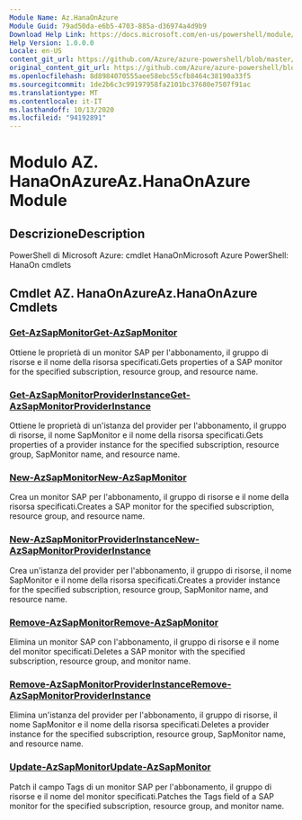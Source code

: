 ```yaml
---
Module Name: Az.HanaOnAzure
Module Guid: 79ad50da-e6b5-4703-885a-d36974a4d9b9
Download Help Link: https://docs.microsoft.com/en-us/powershell/module/az.hanaonazure
Help Version: 1.0.0.0
Locale: en-US
content_git_url: https://github.com/Azure/azure-powershell/blob/master/src/HanaOnAzure/help/Az.HanaOnAzure.md
original_content_git_url: https://github.com/Azure/azure-powershell/blob/master/src/HanaOnAzure/help/Az.HanaOnAzure.md
ms.openlocfilehash: 8d8984070555aee58ebc55cfb8464c38190a33f5
ms.sourcegitcommit: 1de2b6c3c99197958fa2101bc37680e7507f91ac
ms.translationtype: MT
ms.contentlocale: it-IT
ms.lasthandoff: 10/13/2020
ms.locfileid: "94192891"
---
```

# <span data-ttu-id="2b41f-101">Modulo AZ. HanaOnAzure</span><span class="sxs-lookup"><span data-stu-id="2b41f-101">Az.HanaOnAzure Module</span></span>
## <span data-ttu-id="2b41f-102">Descrizione</span><span class="sxs-lookup"><span data-stu-id="2b41f-102">Description</span></span>
<span data-ttu-id="2b41f-103">PowerShell di Microsoft Azure: cmdlet HanaOn</span><span class="sxs-lookup"><span data-stu-id="2b41f-103">Microsoft Azure PowerShell: HanaOn cmdlets</span></span>

## <span data-ttu-id="2b41f-104">Cmdlet AZ. HanaOnAzure</span><span class="sxs-lookup"><span data-stu-id="2b41f-104">Az.HanaOnAzure Cmdlets</span></span>
### [<span data-ttu-id="2b41f-105">Get-AzSapMonitor</span><span class="sxs-lookup"><span data-stu-id="2b41f-105">Get-AzSapMonitor</span></span>](Get-AzSapMonitor.md)
<span data-ttu-id="2b41f-106">Ottiene le proprietà di un monitor SAP per l'abbonamento, il gruppo di risorse e il nome della risorsa specificati.</span><span class="sxs-lookup"><span data-stu-id="2b41f-106">Gets properties of a SAP monitor for the specified subscription, resource group, and resource name.</span></span>

### [<span data-ttu-id="2b41f-107">Get-AzSapMonitorProviderInstance</span><span class="sxs-lookup"><span data-stu-id="2b41f-107">Get-AzSapMonitorProviderInstance</span></span>](Get-AzSapMonitorProviderInstance.md)
<span data-ttu-id="2b41f-108">Ottiene le proprietà di un'istanza del provider per l'abbonamento, il gruppo di risorse, il nome SapMonitor e il nome della risorsa specificati.</span><span class="sxs-lookup"><span data-stu-id="2b41f-108">Gets properties of a provider instance for the specified subscription, resource group, SapMonitor name, and resource name.</span></span>

### [<span data-ttu-id="2b41f-109">New-AzSapMonitor</span><span class="sxs-lookup"><span data-stu-id="2b41f-109">New-AzSapMonitor</span></span>](New-AzSapMonitor.md)
<span data-ttu-id="2b41f-110">Crea un monitor SAP per l'abbonamento, il gruppo di risorse e il nome della risorsa specificati.</span><span class="sxs-lookup"><span data-stu-id="2b41f-110">Creates a SAP monitor for the specified subscription, resource group, and resource name.</span></span>

### [<span data-ttu-id="2b41f-111">New-AzSapMonitorProviderInstance</span><span class="sxs-lookup"><span data-stu-id="2b41f-111">New-AzSapMonitorProviderInstance</span></span>](New-AzSapMonitorProviderInstance.md)
<span data-ttu-id="2b41f-112">Crea un'istanza del provider per l'abbonamento, il gruppo di risorse, il nome SapMonitor e il nome della risorsa specificati.</span><span class="sxs-lookup"><span data-stu-id="2b41f-112">Creates a provider instance for the specified subscription, resource group, SapMonitor name, and resource name.</span></span>

### [<span data-ttu-id="2b41f-113">Remove-AzSapMonitor</span><span class="sxs-lookup"><span data-stu-id="2b41f-113">Remove-AzSapMonitor</span></span>](Remove-AzSapMonitor.md)
<span data-ttu-id="2b41f-114">Elimina un monitor SAP con l'abbonamento, il gruppo di risorse e il nome del monitor specificati.</span><span class="sxs-lookup"><span data-stu-id="2b41f-114">Deletes a SAP monitor with the specified subscription, resource group, and monitor name.</span></span>

### [<span data-ttu-id="2b41f-115">Remove-AzSapMonitorProviderInstance</span><span class="sxs-lookup"><span data-stu-id="2b41f-115">Remove-AzSapMonitorProviderInstance</span></span>](Remove-AzSapMonitorProviderInstance.md)
<span data-ttu-id="2b41f-116">Elimina un'istanza del provider per l'abbonamento, il gruppo di risorse, il nome SapMonitor e il nome della risorsa specificati.</span><span class="sxs-lookup"><span data-stu-id="2b41f-116">Deletes a provider instance for the specified subscription, resource group, SapMonitor name, and resource name.</span></span>

### [<span data-ttu-id="2b41f-117">Update-AzSapMonitor</span><span class="sxs-lookup"><span data-stu-id="2b41f-117">Update-AzSapMonitor</span></span>](Update-AzSapMonitor.md)
<span data-ttu-id="2b41f-118">Patch il campo Tags di un monitor SAP per l'abbonamento, il gruppo di risorse e il nome del monitor specificati.</span><span class="sxs-lookup"><span data-stu-id="2b41f-118">Patches the Tags field of a SAP monitor for the specified subscription, resource group, and monitor name.</span></span>

